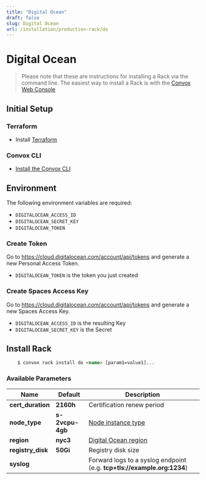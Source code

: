 ```yaml
---
title: "Digital Ocean"
draft: false
slug: Digital Ocean
url: /installation/production-rack/do
---
```

# Digital Ocean
> Please note that these are instructions for installing a Rack via the command line. The easiest way to install a Rack is with the [Convox Web Console](https://console.convox.com)

## Initial Setup

### Terraform

- Install [Terraform](https://learn.hashicorp.com/terraform/getting-started/install.html)

### Convox CLI

- [Install the Convox CLI](/installation/cli)

## Environment

The following environment variables are required:

- `DIGITALOCEAN_ACCESS_ID`
- `DIGITALOCEAN_SECRET_KEY`
- `DIGITALOCEAN_TOKEN`

### Create Token

Go to https://cloud.digitalocean.com/account/api/tokens and generate a new Personal Access Token.

- `DIGITALOCEAN_TOKEN` is the token you just created

### Create Spaces Access Key

Go to https://cloud.digitalocean.com/account/api/tokens and generate a new Spaces Access Key.

- `DIGITALOCEAN_ACCESS_ID` is the resulting Key
- `DIGITALOCEAN_SECRET_KEY` is the Secret

## Install Rack
```html
    $ convox rack install do <name> [param1=value1]...
```
### Available Parameters

| Name              | Default         | Description                                                             |
| ------------------| ----------------| ----------------------------------------------------------------------- |
| **cert_duration** | **2160h**       | Certification renew period                                              |
| **node_type**     | **s-2vcpu-4gb** | [Node instance type](https://slugs.do-api.dev/)                         |
| **region**        | **nyc3**        | [Digital Ocean region](https://slugs.do-api.dev/)                       |
| **registry_disk** | **50Gi**        | Registry disk size                                                      |
| **syslog**        |                 | Forward logs to a syslog endpoint (e.g. **tcp+tls://example.org:1234**) |
